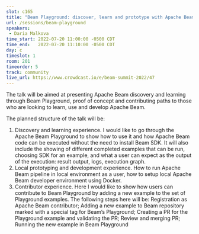 ```yaml
---
slot: c165
title: "Beam Playground: discover, learn and prototype with Apache Beam"
url: /sessions/beam-playground
speakers:
 - Daria Malkova
time_start: 2022-07-20 11:00:00 -0500 CDT
time_end:   2022-07-20 11:10:00 -0500 CDT
day: c
timeslot: 1
room: 201
timeorder: 5
track: community
live_url: https://www.crowdcast.io/e/beam-summit-2022/47
---
```


The talk will be aimed at presenting Apache Beam discovery and learning through Beam Playground, proof of concept and contributing paths to those who are looking to learn, use and develop Apache Beam.
 
 The planned structure of the talk will be:
 1. Discovery and learning experience. I would like to go through the Apache Beam Playground to show how to use it and how Apache Beam code can be executed without the need to install Beam SDK. It will also include the showing of different completed examples that can be run, choosing SDK for an example, and what a user can expect as the output of the execution: result output, logs, execution graph. 
 2. Local prototyping and development experience. How to run Apache Beam pipeline in local environment as a user, how to setup local Apache Beam developer environment using Docker. 
 3. Contributor experience. Here I would like to show how users can contribute to Beam Playground by adding a new example to the set of Playground examples. The following steps here will be: Registration as Apache Beam contributor; Adding a new example to Beam repository marked with a special tag for Beam’s Playground; Creating a PR for the Playground example and validating the PR; Review and merging PR; Running the new example in Beam Playground
